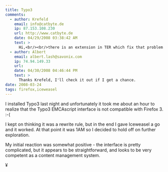 ```yaml
---
title: Typo3 
comments:
  - author: Krefeld
    email: info@catbyte.de
    ip: 87.153.108.230
    url: http://www.catbyte.de
    date: 04/29/2008 03:38:42 AM
    text: >
      Hi,<br/><br/>there is an extension in TER which fix that problem!<br/><br/><a href="http://typo3.org/extensions/repository/view/mn_ff3_be_bugfix/0.0.2/" rel="nofollow">http://typo3.org/extensions/repository/view/mn_ff3_be_bugfix/0.0.2/</a><br/><br/>Greets from Germany
  - author: Albert
    email: albert.lash@savonix.com
    ip: 74.94.149.33
    url:
    date: 04/30/2008 04:46:44 PM
    text: >
      Thanks Krefeld, I'll check it out if I get a chance.
date: 2008-03-24
tags: firefox,iceweasel
---
```

I installed Typo3 last night and unfortunately it took me about an hour to realize that the Typo3 EMCAscript interface is not compatible with Firefox 3. :-(

I kept on thinking it was a rewrite rule, but in the end I gave Iceweasel a go and it worked. At that point it was 1AM so I decided to hold off on further exploration.

My initial reaction was somewhat positive - the interface is pretty complicated, but it appears to be straightforward, and looks to be very competent as a content management system.

¥

